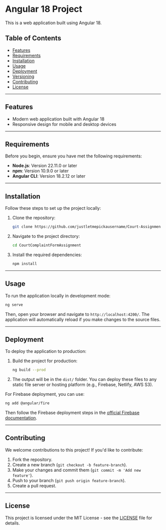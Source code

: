 
# Angular 18 Project

This is a web application built using Angular 18.

## Table of Contents

- [Features](#features)
- [Requirements](#requirements)
- [Installation](#installation)
- [Usage](#usage)
- [Deployment](#deployment)
- [Versioning](#versioning)
- [Contributing](#contributing)
- [License](#license)

---

## Features

- Modern web application built with Angular 18
- Responsive design for mobile and desktop devices

---

## Requirements

Before you begin, ensure you have met the following requirements:

- **Node.js**: Version 22.11.0 or later
- **npm**: Version 10.9.0 or later
- **Angular CLI**: Version 18.2.12 or later

---

## Installation

Follow these steps to set up the project locally:

1. Clone the repository:
   ```bash
   git clone https://github.com/justletmepickausername/Court-Assignment-Front.git
   ```

2. Navigate to the project directory:
   ```bash
   cd CourtComplaintFormAssignment
   ```

3. Install the required dependencies:
   ```bash
   npm install
   ```

---

## Usage

To run the application locally in development mode:

```bash
ng serve
```

Then, open your browser and navigate to `http://localhost:4200/`. The application will automatically reload if you make changes to the source files.

---

## Deployment

To deploy the application to production:

1. Build the project for production:
   ```bash
   ng build --prod
   ```

2. The output will be in the `dist/` folder. You can deploy these files to any static file server or hosting platform (e.g., Firebase, Netlify, AWS S3).

For Firebase deployment, you can use:

```bash
ng add @angular/fire
```

Then follow the Firebase deployment steps in the [official Firebase documentation](https://firebase.google.com/docs/hosting).

---

## Contributing

We welcome contributions to this project! If you'd like to contribute:

1. Fork the repository.
2. Create a new branch (`git checkout -b feature-branch`).
3. Make your changes and commit them (`git commit -m 'Add new feature'`).
4. Push to your branch (`git push origin feature-branch`).
5. Create a pull request.

---

## License

This project is licensed under the MIT License - see the [LICENSE](LICENSE) file for details.
